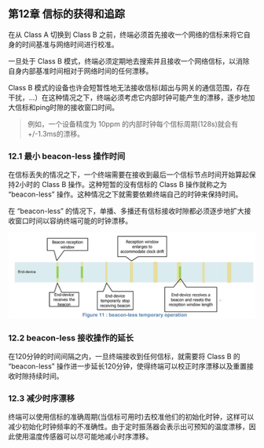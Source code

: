 ## 第12章 信标的获得和追踪

在从 Class A 切换到 Class B 之前，终端必须首先接收一个网络的信标来将它自身的时间基准与网络时间进行校准。

一旦处于 Class B 模式，终端必须定期地去搜索并且接收一个网络信标，以消除自身内部基准时间相对于网络时间的任何漂移。

Class B 模式的设备也许会短暂性地无法接收信标(超出与网关的通信范围，存在干扰，...）在这种情况之下，终端必须考虑它内部时钟可能产生的漂移，逐步地加大信标和ping时隙的接收窗口时间。

> 例如，一个设备精度为 10ppm 的内部时钟每个信标周期(128s)就会有+/-1.3ms的漂移。

### <a name="12.1">12.1 最小 beacon-less 操作时间</a>

在信标丢失的情况之下，一个终端需要在接收到最后一个信标节点时间开始算起保持2小时的 Class B 操作。这种短暂的没有信标的 Class B 操作就称之为 “beacon-less” 操作。这种情况之下就需要依赖终端自己的时钟来保持时间。

在 “beacon-less” 的情况下，单播、多播还有信标接收时隙都必须逐步地扩大接收窗口时间以容纳终端可能的时钟漂移。

![](/media/beacon-less_temporary_operation.png)

### <a name="12.2">12.2 beacon-less 接收操作的延长</a>

在120分钟的时间间隔之内，一旦终端接收到任何信标，就需要将 Class B 的 “beacon-less” 操作进一步延长120分钟，使得终端可以校正时序漂移以及重置接收时隙持续时间。

### <a name="12.3">12.3 减少时序漂移</a>

终端可以使用信标的准确周期(当信标可用时)去校准他们的初始化时钟，这样可以减少初始化时钟频率的不准确性。由于定时振荡器会表示出可预知的温度漂移，因此使用温度传感器可以尽可能地减小时序漂移。

